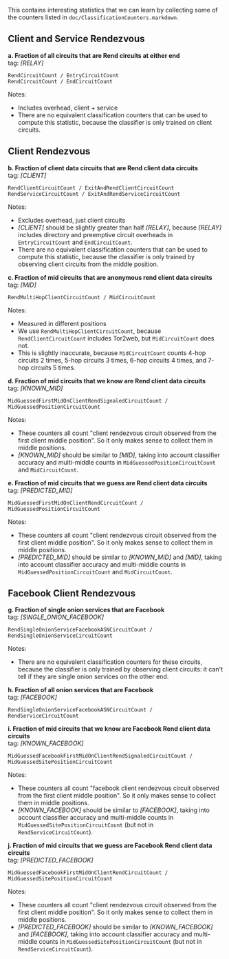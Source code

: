 This contains interesting statistics that we can learn by collecting some of the counters listed in `doc/ClassificationCounters.markdown`.

## Client and Service Rendezvous

**a. Fraction of all circuits that are Rend circuits at either end**  
tag: _[RELAY]_  

```
RendCircuitCount / EntryCircuitCount
RendCircuitCount / EndCircuitCount
```

Notes:
  * Includes overhead, client + service
  * There are no equivalent classification counters that can be used to compute this statistic, because the classifier is only trained on client circuits.

## Client Rendezvous

**b. Fraction of client data circuits that are Rend client data circuits**  
tag: _[CLIENT]_  

```
RendClientCircuitCount / ExitAndRendClientCircuitCount
RendServiceCircuitCount / ExitAndRendServiceCircuitCount
```

Notes:
  * Excludes overhead, just client circuits
  * _[CLIENT]_ should be slightly greater than half _[RELAY]_, because _[RELAY]_ includes directory and preemptive circuit overheads in `EntryCircuitCount` and `EndCircuitCount`.
  * There are no equivalent classification counters that can be used to compute this statistic, because the classifier is only trained by observing client circuits from the middle position.

**c. Fraction of mid circuits that are anonymous rend client data circuits**  
tag: _[MID]_  

```
RendMultiHopClientCircuitCount / MidCircuitCount
```

Notes:
  * Measured in different positions
  * We use `RendMultiHopClientCircuitCount`, because `RendClientCircuitCount` includes Tor2web, but `MidCircuitCount` does not.
  * This is slightly inaccurate, because `MidCircuitCount` counts 4-hop circuits 2 times, 5-hop circuits 3 times,
6-hop circuits 4 times, and 7-hop circuits 5 times.

**d. Fraction of mid circuits that we know are Rend client data circuits**  
tag: _[KNOWN_MID]_  

```
MidGuessedFirstMidOnClientRendSignaledCircuitCount / MidGuessedPositionCircuitCount
```

Notes:  
  * These counters all count "client rendezvous circuit observed from the first client middle position".
So it only makes sense to collect them in middle positions.
  * _[KNOWN_MID]_ should be similar to _[MID]_, taking into account classifier accuracy and multi-middle counts in `MidGuessedPositionCircuitCount` and `MidCircuitCount`.

**e. Fraction of mid circuits that we guess are Rend client data circuits**  
tag: _[PREDICTED_MID]_  

```
MidGuessedFirstMidOnClientRendCircuitCount / MidGuessedPositionCircuitCount
```

Notes:  
  * These counters all count "client rendezvous circuit observed from the first client middle position".
So it only makes sense to collect them in middle positions.
  * _[PREDICTED_MID]_ should be similar to _[KNOWN_MID]_ and _[MID]_, taking into account classifier accuracy and
multi-middle counts in `MidGuessedPositionCircuitCount` and `MidCircuitCount`.

## Facebook Client Rendezvous

**g. Fraction of single onion services that are Facebook**  
tag: _[SINGLE_ONION_FACEBOOK]_  

```
RendSingleOnionServiceFacebookASNCircuitCount / RendSingleOnionServiceCircuitCount
```

Notes:  
  * There are no equivalent classification counters for these circuits, because the classifier is only trained by observing client circuits: it can't tell if they are single onion services on the other end.

**h. Fraction of all onion services that are Facebook**  
tag: _[FACEBOOK]_  

```
RendSingleOnionServiceFacebookASNCircuitCount / RendServiceCircuitCount
```

**i. Fraction of mid circuits that we know are Facebook Rend client data circuits**  
tag: _[KNOWN_FACEBOOK]_  

```
MidGuessedFacebookFirstMidOnClientRendSignaledCircuitCount / MidGuessedSitePositionCircuitCount
```

Notes:  
  * These counters all count "facebook client rendezvous circuit observed from the first client middle position".
So it only makes sense to collect them in middle positions.
  * _[KNOWN_FACEBOOK]_ should be similar to _[FACEBOOK]_, taking into account classifier accuracy and multi-middle counts in `MidGuessedSitePositionCircuitCount` (but not in `RendServiceCircuitCount`).

**j. Fraction of mid circuits that we guess are Facebook Rend client data circuits**  
tag: _[PREDICTED_FACEBOOK]_  

```
MidGuessedFacebookFirstMidOnClientRendCircuitCount / MidGuessedSitePositionCircuitCount
```

Notes:  
  * These counters all count "client rendezvous circuit observed from the first client middle position".
So it only makes sense to collect them in middle positions.
  * _[PREDICTED_FACEBOOK]_ should be similar to _[KNOWN_FACEBOOK]_ and _[FACEBOOK]_, taking into account classifier accuracy and multi-middle counts in `MidGuessedSitePositionCircuitCount` (but not in `RendServiceCircuitCount`).

